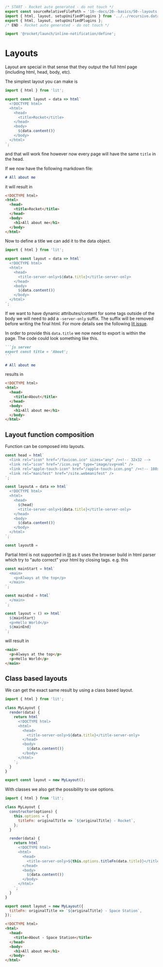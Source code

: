 ```js server
/* START - Rocket auto generated - do not touch */
export const sourceRelativeFilePath = '10--docs/20--basics/50--layouts.rocket.md';
import { html, layout, setupUnifiedPlugins } from '../../recursive.data.js';
export { html, layout, setupUnifiedPlugins };
/* END - Rocket auto generated - do not touch */

import '@rocket/launch/inline-notification/define';
```

# Layouts

Layout are special in that sense that they output the full html page (including html, head, body, etc).

The simplest layout you can make is

```js
import { html } from 'lit';

export const layout = data => html`
  <!DOCTYPE html>
  <html>
    <head>
      <title>Rocket</title>
    </head>
    <body>
      ${data.content()}
    </body>
  </html>
`;
```

and that will work fine however now every page will have the same `title` in the head.

If we now have the following markdown file:

```md
# All about me
```

it will result in

```html
<!DOCTYPE html>
<html>
  <head>
    <title>Rocket</title>
  </head>
  <body>
    <h1>All about me</h1>
  </body>
</html>
```

Now to define a title we can add it to the data object.

```js
import { html } from 'lit';

export const layout = data => html`
  <!DOCTYPE html>
  <html>
    <head>
      <title-server-only>${data.title}</title-server-only>
    </head>
    <body>
      ${data.content()}
    </body>
  </html>
`;
```

<inline-notification>

If we want to have dynamic attributes/content for some tags outside of the body we will need to add a `-server-only` suffix. The suffix will be removed before writing the final html.
For more details see the following [lit issue](https://github.com/lit/lit/issues/2441).

</inline-notification>

In order to provide this `data.title` we now need to export is within the page.
The code could look something like this.

````md
```js server
export const title = 'About';
```

# All about me
````

results in

```html
<!DOCTYPE html>
<html>
  <head>
    <title>About</title>
  </head>
  <body>
    <h1>All about me</h1>
  </body>
</html>
```

## Layout function composition

Function can be composed into layouts.

```js
const head = html`
  <link rel="icon" href="/favicon.ico" sizes="any" /><!-- 32x32 -->
  <link rel="icon" href="/icon.svg" type="image/svg+xml" />
  <link rel="apple-touch-icon" href="/apple-touch-icon.png" /><!-- 180x180 -->
  <link rel="manifest" href="/site.webmanifest" />
`;

const layoutA = data => html`
  <!DOCTYPE html>
  <html>
    <head>
      ${head}
      <title-server-only>${data.title}</title-server-only>
    </head>
    <body>
      ${data.content()}
    </body>
  </html>
`;

const layoutB =

```

<inline-notification type="warning">

Partial html is not supported in [lit](http://lit.dev) as it uses the browser build in html parser which try to "auto correct" your html by closing tags.
e.g. this

```js
const mainStart = html`
  <main>
    <p>Always at the top</p>
  </main>
`;

const mainEnd = html`
  </main>
`;

const layout = () => html`
  ${mainStart}
  <p>Hello World</p>
  ${mainEnd}
`;
```

will result in

```html
<main>
  <p>Always at the top</p>
  <p>Hello World</p>
</main>
```

</inline-notification>

## Class based layouts

We can get the exact same result by using a class based layout.

```js
import { html } from 'lit';

class MyLayout {
  render(data) {
    return html`
      <!DOCTYPE html>
      <html>
        <head>
          <title-server-only>${data.title}</title-server-only>
        </head>
        <body>
          ${data.content()}
        </body>
      </html>
    `;
  }
}

export const layout = new MyLayout();
```

With classes we also get the possibility to use options.

```js
import { html } from 'lit';

class MyLayout {
  constructor(options) {
    this.options = {
      titleFn: originalTitle => `${originalTitle} - Rocket`,
    };
  }

  render(data) {
    return html`
      <!DOCTYPE html>
      <html>
        <head>
          <title-server-only>${this.options.titleFn(data.title)}</title-server-only>
        </head>
        <body>
          ${data.content()}
        </body>
      </html>
    `;
  }
}

export const layout = new MyLayout({
  titleFn: originalTitle => `${originalTitle} - Space Station`,
});
```

```html
<!DOCTYPE html>
<html>
  <head>
    <title>About - Space Station</title>
  </head>
  <body>
    <h1>All about me</h1>
  </body>
</html>
```
